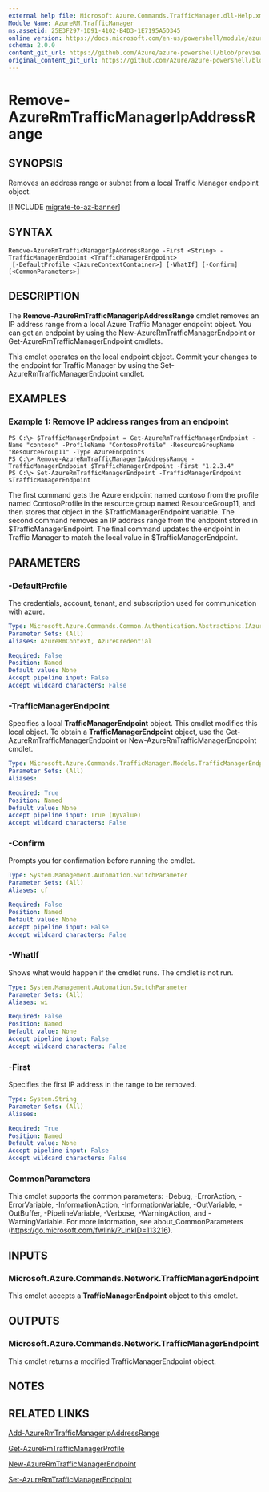 ```yaml
---
external help file: Microsoft.Azure.Commands.TrafficManager.dll-Help.xml
Module Name: AzureRM.TrafficManager
ms.assetid: 25E3F297-1D91-4102-B4D3-1E7195A5D345
online version: https://docs.microsoft.com/en-us/powershell/module/azurerm.trafficmanager/remove-azurermtrafficmanagerIpAddressRange
schema: 2.0.0
content_git_url: https://github.com/Azure/azure-powershell/blob/preview/src/ResourceManager/TrafficManager/Commands.TrafficManager2/help/Remove-AzureRmTrafficManagerIpAddressRange.md
original_content_git_url: https://github.com/Azure/azure-powershell/blob/preview/src/ResourceManager/TrafficManager/Commands.TrafficManager2/help/Remove-AzureRmTrafficManagerIpAddressRange.md
---
```


# Remove-AzureRmTrafficManagerIpAddressRange

## SYNOPSIS
Removes an address range or subnet from a local Traffic Manager endpoint object.

[!INCLUDE [migrate-to-az-banner](../../includes/migrate-to-az-banner.md)]

## SYNTAX

```
Remove-AzureRmTrafficManagerIpAddressRange -First <String> -TrafficManagerEndpoint <TrafficManagerEndpoint>
 [-DefaultProfile <IAzureContextContainer>] [-WhatIf] [-Confirm] [<CommonParameters>]
```

## DESCRIPTION
The **Remove-AzureRmTrafficManagerIpAddressRange** cmdlet removes an IP address range from a local Azure Traffic Manager endpoint object.
You can get an endpoint by using the New-AzureRmTrafficManagerEndpoint or Get-AzureRmTrafficManagerEndpoint cmdlets.

This cmdlet operates on the local endpoint object.
Commit your changes to the endpoint for Traffic Manager by using the Set-AzureRmTrafficManagerEndpoint cmdlet.

## EXAMPLES

### Example 1: Remove IP address ranges from an endpoint
```
PS C:\> $TrafficManagerEndpoint = Get-AzureRmTrafficManagerEndpoint -Name "contoso" -ProfileName "ContosoProfile" -ResourceGroupName "ResourceGroup11" -Type AzureEndpoints
PS C:\> Remove-AzureRmTrafficManagerIpAddressRange -TrafficManagerEndpoint $TrafficManagerEndpoint -First "1.2.3.4"
PS C:\> Set-AzureRmTrafficManagerEndpoint -TrafficManagerEndpoint $TrafficManagerEndpoint
```

The first command gets the Azure endpoint named contoso from the profile named ContosoProfile in the resource group named ResourceGroup11, and then stores that object in the $TrafficManagerEndpoint variable.
The second command removes an IP address range from the endpoint stored in $TrafficManagerEndpoint.
The final command updates the endpoint in Traffic Manager to match the local value in $TrafficManagerEndpoint.

## PARAMETERS

### -DefaultProfile
The credentials, account, tenant, and subscription used for communication with azure.

```yaml
Type: Microsoft.Azure.Commands.Common.Authentication.Abstractions.IAzureContextContainer
Parameter Sets: (All)
Aliases: AzureRmContext, AzureCredential

Required: False
Position: Named
Default value: None
Accept pipeline input: False
Accept wildcard characters: False
```

### -TrafficManagerEndpoint
Specifies a local **TrafficManagerEndpoint** object.
This cmdlet modifies this local object.
To obtain a **TrafficManagerEndpoint** object, use the Get-AzureRmTrafficManagerEndpoint or New-AzureRmTrafficManagerEndpoint cmdlet.

```yaml
Type: Microsoft.Azure.Commands.TrafficManager.Models.TrafficManagerEndpoint
Parameter Sets: (All)
Aliases:

Required: True
Position: Named
Default value: None
Accept pipeline input: True (ByValue)
Accept wildcard characters: False
```

### -Confirm
Prompts you for confirmation before running the cmdlet.

```yaml
Type: System.Management.Automation.SwitchParameter
Parameter Sets: (All)
Aliases: cf

Required: False
Position: Named
Default value: None
Accept pipeline input: False
Accept wildcard characters: False
```

### -WhatIf
Shows what would happen if the cmdlet runs. The cmdlet is not run.

```yaml
Type: System.Management.Automation.SwitchParameter
Parameter Sets: (All)
Aliases: wi

Required: False
Position: Named
Default value: None
Accept pipeline input: False
Accept wildcard characters: False
```

### -First
Specifies the first IP address in the range to be removed.

```yaml
Type: System.String
Parameter Sets: (All)
Aliases:

Required: True
Position: Named
Default value: None
Accept pipeline input: False
Accept wildcard characters: False
```

### CommonParameters
This cmdlet supports the common parameters: -Debug, -ErrorAction, -ErrorVariable, -InformationAction, -InformationVariable, -OutVariable, -OutBuffer, -PipelineVariable, -Verbose, -WarningAction, and -WarningVariable. For more information, see about_CommonParameters (https://go.microsoft.com/fwlink/?LinkID=113216).

## INPUTS

### Microsoft.Azure.Commands.Network.TrafficManagerEndpoint
This cmdlet accepts a **TrafficManagerEndpoint** object to this cmdlet.

## OUTPUTS

### Microsoft.Azure.Commands.Network.TrafficManagerEndpoint
This cmdlet returns a modified TrafficManagerEndpoint object.

## NOTES

## RELATED LINKS

[Add-AzureRmTrafficManagerIpAddressRange](./Add-AzureRmTrafficManagerIpAddressRange.md)

[Get-AzureRmTrafficManagerProfile](./Get-AzureRmTrafficManagerEndpoint.md)

[New-AzureRmTrafficManagerEndpoint](./New-AzureRmTrafficManagerEndpoint.md)

[Set-AzureRmTrafficManagerEndpoint](./Set-AzureRmTrafficManagerEndpoint.md)
